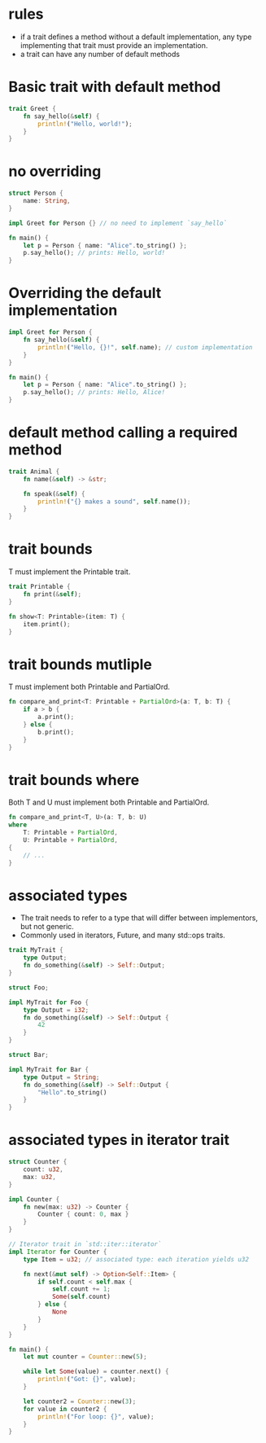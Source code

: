 # rules

- if a trait defines a method without a default implementation, any type implementing that trait must provide an implementation.
- a trait can have any number of default methods

# Basic trait with default method

```rs
trait Greet {
    fn say_hello(&self) {
        println!("Hello, world!");
    }
}
```

# no overriding

```rs
struct Person {
    name: String,
}

impl Greet for Person {} // no need to implement `say_hello`

fn main() {
    let p = Person { name: "Alice".to_string() };
    p.say_hello(); // prints: Hello, world!
}
```

# Overriding the default implementation

```rs
impl Greet for Person {
    fn say_hello(&self) {
        println!("Hello, {}!", self.name); // custom implementation
    }
}

fn main() {
    let p = Person { name: "Alice".to_string() };
    p.say_hello(); // prints: Hello, Alice!
}
```

# default method calling a required method

```rs
trait Animal {
    fn name(&self) -> &str;

    fn speak(&self) {
        println!("{} makes a sound", self.name());
    }
}
```

# trait bounds

T must implement the Printable trait.

```rs
trait Printable {
    fn print(&self);
}

fn show<T: Printable>(item: T) {
    item.print();
}
```

# trait bounds mutliple

T must implement both Printable and PartialOrd.

```rs
fn compare_and_print<T: Printable + PartialOrd>(a: T, b: T) {
    if a > b {
        a.print();
    } else {
        b.print();
    }
}
```

# trait bounds where

Both T and U must implement both Printable and PartialOrd.

```rs
fn compare_and_print<T, U>(a: T, b: U)
where
    T: Printable + PartialOrd,
    U: Printable + PartialOrd,
{
    // ...
}
```

# associated types

- The trait needs to refer to a type that will differ between implementors, but not generic.
- Commonly used in iterators, Future, and many std::ops traits.

```rs
trait MyTrait {
    type Output;
    fn do_something(&self) -> Self::Output;
}

struct Foo;

impl MyTrait for Foo {
    type Output = i32;
    fn do_something(&self) -> Self::Output {
        42
    }
}

struct Bar;

impl MyTrait for Bar {
    type Output = String;
    fn do_something(&self) -> Self::Output {
        "Hello".to_string()
    }
}
```

# associated types in iterator trait

```rs
struct Counter {
    count: u32,
    max: u32,
}

impl Counter {
    fn new(max: u32) -> Counter {
        Counter { count: 0, max }
    }
}

// Iterator trait in `std::iter::iterator`
impl Iterator for Counter {
    type Item = u32; // associated type: each iteration yields u32

    fn next(&mut self) -> Option<Self::Item> {
        if self.count < self.max {
            self.count += 1;
            Some(self.count)
        } else {
            None
        }
    }
}

fn main() {
    let mut counter = Counter::new(5);

    while let Some(value) = counter.next() {
        println!("Got: {}", value);
    }

    let counter2 = Counter::new(3);
    for value in counter2 {
        println!("For loop: {}", value);
    }
}
```
